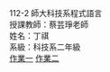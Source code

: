 112-2 師大科技系程式語言<br>
授課教師：蔡芸琤老師<br>
姓名：丁祺<br>
系級：科技系二年級<br>
[作業一](https://github.com/DQ0115/learn_coding/blob/main/homework_1.ipynb)
[作業二](https://github.com/DQ0115/learn_coding/blob/main/homework_2.ipynb)
